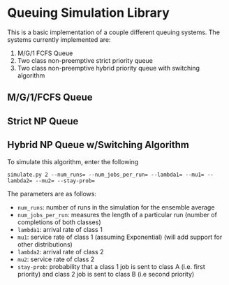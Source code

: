 # Queuing Simulation Library

This is a basic implementation of a couple different queuing systems. The systems currently implemented are:
1. M/G/1 FCFS Queue
2. Two class non-preemptive strict priority queue
3. Two class non-preemptive hybrid priority queue with switching algorithm

## M/G/1/FCFS Queue

## Strict NP Queue

## Hybrid NP Queue w/Switching Algorithm
To simulate this algorithm, enter the following
```
simulate.py 2 --num_runs= --num_jobs_per_run= --lambda1= --mu1= --lambda2= --mu2= --stay-prob=
```
The parameters are as follows:
* `num_runs`: number of runs in the simulation for the ensemble average
* `num_jobs_per_run`: measures the length of a particular run (number of completions of both classes)
* `lambda1`: arrival rate of class 1
* `mu1`: service rate of class 1 (assuming Exponential) (will add support for other distributions)
* `lambda2`: arrival rate of class 2
* `mu2`: service rate of class 2
* `stay-prob`: probability that a class 1 job is sent to class A (i.e. first priority) and class 2 job is sent to class B (i.e second priority)
